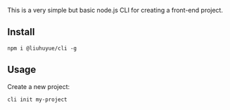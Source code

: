 This is a very simple but basic node.js CLI for creating a front-end project.

## Install

```shell
npm i @liuhuyue/cli -g
```

## Usage

Create a new project:

```shell
cli init my-project
```
